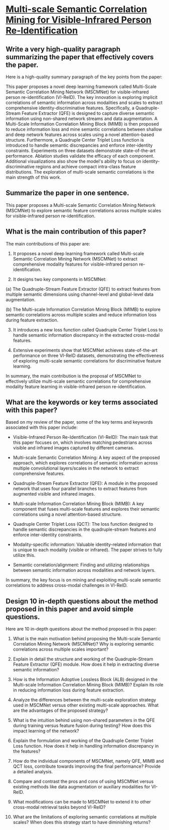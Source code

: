 # [Multi-scale Semantic Correlation Mining for Visible-Infrared Person   Re-Identification](https://arxiv.org/abs/2311.14395)

## Write a very high-quality paragraph summarizing the paper that effectively covers the paper.

 Here is a high-quality summary paragraph of the key points from the paper:

This paper proposes a novel deep learning framework called Multi-Scale Semantic Correlation Mining Network (MSCMNet) for visible-infrared person re-identification (VI-ReID). The key innovation is exploring implicit correlations of semantic information across modalities and scales to extract comprehensive identity-discriminative features. Specifically, a Quadruple-Stream Feature Extractor (QFE) is designed to capture diverse semantic information using non-shared network streams and data augmentation. A Multi-Scale Information Correlation Mining Block (MIMB) is then proposed to reduce information loss and mine semantic correlations between shallow and deep network features across scales using a novel attention-based structure. Furthermore, a Quadruple Center Triplet Loss function is introduced to handle semantic discrepancies and enforce inter-identity constraints. Experiments on three datasets demonstrate state-of-the-art performance. Ablation studies validate the efficacy of each component. Additional visualizations also show the model's ability to focus on identity-discriminative regions and achieve compact intra-class feature distributions. The exploration of multi-scale semantic correlations is the main strength of this work.


## Summarize the paper in one sentence.

 This paper proposes a Multi-scale Semantic Correlation Mining Network (MSCMNet) to explore semantic feature correlations across multiple scales for visible-infrared person re-identification.


## What is the main contribution of this paper?

 The main contributions of this paper are:

1. It proposes a novel deep learning framework called Multi-scale Semantic Correlation Mining Network (MSCMNet) to extract comprehensive modality features for visible-infrared person re-identification. 

2. It designs two key components in MSCMNet: 

(a) The Quadruple-Stream Feature Extractor (QFE) to extract features from multiple semantic dimensions using channel-level and global-level data augmentation. 

(b) The Multi-scale Information Correlation Mining Block (MIMB) to explore semantic correlations across multiple scales and reduce information loss during feature extraction.

3. It introduces a new loss function called Quadruple Center Triplet Loss to handle semantic information discrepancy in the extracted cross-modal features.

4. Extensive experiments show that MSCMNet achieves state-of-the-art performance on three VI-ReID datasets, demonstrating the effectiveness of exploring multi-scale semantic correlations for discriminative feature learning.

In summary, the main contribution is the proposal of MSCMNet to effectively utilize multi-scale semantic correlations for comprehensive modality feature learning in visible-infrared person re-identification.


## What are the keywords or key terms associated with this paper?

 Based on my review of the paper, some of the key terms and keywords associated with this paper include:

- Visible-Infrared Person Re-Identification (VI-ReID): The main task that this paper focuses on, which involves matching pedestrians across visible and infrared images captured by different cameras.

- Multi-scale Semantic Correlation Mining: A key aspect of the proposed approach, which explores correlations of semantic information across multiple convolutional layers/scales in the network to extract comprehensive features. 

- Quadruple-Stream Feature Extractor (QFE): A module in the proposed network that uses four parallel branches to extract features from augmented visible and infrared images.

- Multi-scale Information Correlation Mining Block (MIMB): A key component that fuses multi-scale features and explores their semantic correlations using a novel attention-based structure.

- Quadruple Center Triplet Loss (QCT): The loss function designed to handle semantic discrepancies in the quadruple-stream features and enforce inter-identity constraints.

- Modality-specific information: Valuable identity-related information that is unique to each modality (visible or infrared). The paper strives to fully utilize this.

- Semantic correlation/alignment: Finding and utilizing relationships between semantic information across modalities and network layers.

In summary, the key focus is on mining and exploiting multi-scale semantic correlations to address cross-modal challenges in VI-ReID.


## Design 10 in-depth questions about the method proposed in this paper and avoid simple questions.

 Here are 10 in-depth questions about the method proposed in this paper:

1) What is the main motivation behind proposing the Multi-scale Semantic Correlation Mining Network (MSCMNet)? Why is exploring semantic correlations across multiple scales important?

2) Explain in detail the structure and working of the Quadruple-Stream Feature Extractor (QFE) module. How does it help in extracting diverse semantic information?

3) How is the Information Adoptive Lossless Block (ALB) designed in the Multi-scale Information Correlation Mining Block (MIMB)? Explain its role in reducing information loss during feature extraction.  

4) Analyze the differences between the multi-scale exploration strategy used in MSCMNet versus other existing multi-scale approaches. What are the advantages of the proposed strategy?

5) What is the intuition behind using non-shared parameters in the QFE during training versus feature fusion during testing? How does this impact learning of the network?

6) Explain the formulation and working of the Quadruple Center Triplet Loss function. How does it help in handling information discrepancy in the features?

7) How do the individual components of MSCMNet, namely QFE, MIMB and QCT loss, contribute towards improving the final performance? Provide a detailed analysis.

8) Compare and contrast the pros and cons of using MSCMNet versus existing methods like data augmentation or auxiliary modalities for VI-ReID.

9) What modifications can be made to MSCMNet to extend it to other cross-modal retrieval tasks beyond VI-ReID?

10) What are the limitations of exploring semantic correlations at multiple scales? When does this strategy start to have diminishing returns?
